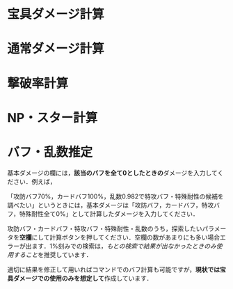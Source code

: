 # 宝具ダメージ計算

# 通常ダメージ計算

# 撃破率計算

# NP・スター計算

# バフ・乱数推定

基本ダメージの欄には，**該当のバフを全て0としたときの**ダメージを入力してください．例えば，

「攻防バフ70%，カードバフ100%，乱数0.982で特攻バフ・特殊耐性の候補を調べたい」というときには，基本ダメージは「攻防バフ，カードバフ，特攻バフ，特殊耐性全て0%」として計算したダメージを入力してください．

攻防バフ・カードバフ・特攻バフ・特殊耐性・乱数のうち，探索したいパラメータを**空欄**にして計算ボタンを押してください．空欄の数があまりにも多い場合エラーが出ます．1%刻みでの検索は，*もとの検索で結果が出なかったときのみ使用すること*を推奨しています．

適切に結果を修正して用いればコマンドでのバフ計算も可能ですが，**現状では宝具ダメージでの使用のみを想定して**作成しています．